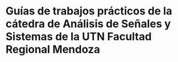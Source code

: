 # Guías de trabajos prácticos de la cátedra de Análisis de Señales y Sistemas de la UTN Facultad Regional Mendoza

